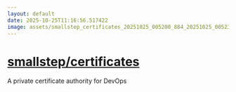 ```yaml
---
layout: default
date: 2025-10-25T11:16:56.517422
image: assets/smallstep_certificates_20251025_005200_884_20251025_005236_97bc34--20251025T025409347--cropped.png
---
```


# [smallstep/certificates](https://github.com/smallstep/certificates/)

A private certificate authority for DevOps
